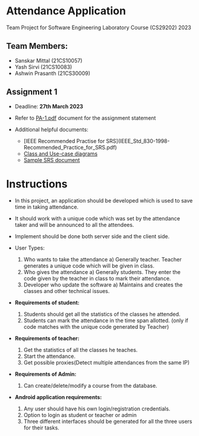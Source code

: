 # Attendance Application
Team Project for Software Engineering Laboratory Course (CS29202) 2023

## Team Members: 
- Sanskar Mittal (21CS10057)
- Yash Sirvi (21CS10083)
- Ashwin Prasanth (21CS30009)



## Assignment 1 

- Deadline: **27th March 2023**

- Refer to [PA-1.pdf](this) document for the assignment statement 
- Additional helpful documents: 
  - [IEEE Recommended Practise for SRS](IEEE_Std_830-1998- Recommended_Practice_for_SRS.pdf)
  - [Class and Use-case diagrams](SRS-diagrams.pdf)
  - [Sample SRS document](SRSExample-webapp.pdf)

# Instructions 

- In this project, an application should be developed which is used to save time in taking attendance.
- It should work with a unique code which was set by the attendance taker and will be announced to
all the attendees. 
- Implement should be done both server side and the client side.
- User Types:
  1) Who wants to take the attendance
      a) Generally teacher. Teacher generates a unique code which will be given in class.
  2) Who gives the attendance
      a) Generally students. They enter the code given by the teacher in class to mark their attendance.
  3) Developer who update the software
      a) Maintains and creates the classes and other technical issues.

- **Requirements of student:**
  1) Students should get all the statistics of the classes he attended.
  2) Students can mark the attendance in the time span allotted. (only if code matches with the
  unique code generated by Teacher)

- **Requirements of teacher:**
  1) Get the statistics of all the classes he teaches.
  2) Start the attendance.
  3) Get possible proxies(Detect multiple attendances from the same IP) 

- **Requirements of Admin:**
  1) Can create/delete/modify a course from the database.

- **Android application requirements:**
  1) Any user should have his own login/registration credentials.
  2) Option to login as student or teacher or admin
  3) Three different interfaces should be generated for all the three users for their tasks.
